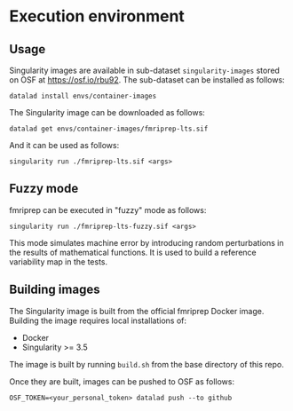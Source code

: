 # Execution environment

## Usage

Singularity images are available in sub-dataset `singularity-images` stored on OSF at https://osf.io/rbu92. The sub-dataset can be installed as follows:

```
datalad install envs/container-images
```

The Singularity image can be downloaded as follows:
```
datalad get envs/container-images/fmriprep-lts.sif
```

And it can be used as follows:
```
singularity run ./fmriprep-lts.sif <args>
```

## Fuzzy mode

fmriprep can be executed in "fuzzy" mode as follows:
```
singularity run ./fmriprep-lts-fuzzy.sif <args>
```

This mode simulates machine error by introducing random perturbations in the results of mathematical functions. It is used to build a reference variability map in the tests.

## Building images

The Singularity image is built from the official fmriprep Docker image. Building the image requires local installations of:
* Docker
* Singularity >= 3.5

The image is built by running `build.sh` from the base directory of this repo.

Once they are built, images can be pushed to OSF as follows:
```
OSF_TOKEN=<your_personal_token> datalad push --to github
```



